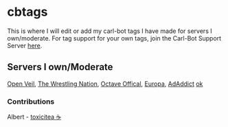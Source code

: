 # cbtags 
This is where I will edit or add my carl-bot tags I have made for servers I own/moderate. For tag support for your own tags, join the Carl-Bot Support Server [here](https://discord.gg/DSg744v).

## Servers I own/Moderate
[Open Veil](https://discord.gg/V4zXs3k),
[The Wrestling Nation](https://discord.gg/tvsnf2c),
[Octave Offical](https://discord.gg/musicbot),
[Europa](https://discord.gg/H43z7hm),
[AdAddict](https://discord.gg/fk9jeKq)
[ok](https://discord.gg/hbAws6G)

### Contributions
Albert - [toxicitea ☕](https://discord.gg/4PM7QNr)
